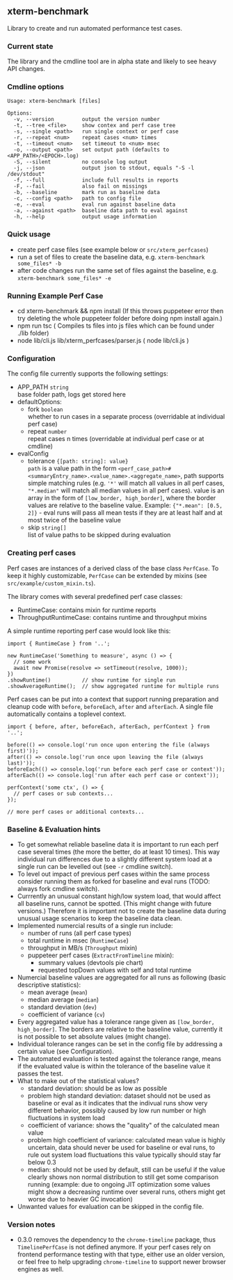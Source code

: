 ## xterm-benchmark

Library to create and run automated performance test cases.

### Current state

The library and the cmdline tool are in alpha state and likely to see heavy API changes.

### Cmdline options
```
Usage: xterm-benchmark [files]

Options:
  -v, --version         output the version number
  -t, --tree <file>     show contex and perf case tree
  -s, --single <path>   run single context or perf case
  -r, --repeat <num>    repeat cases <num> times
  -t, --timeout <num>   set timeout to <num> msec
  -o, --output <path>   set output path (defaults to <APP_PATH>/<EPOCH>.log)
  -S, --silent          no console log output
  -j, --json            output json to stdout, equals "-S -l /dev/stdout"
  -f, --full            include full results in reports
  -F, --fail            also fail on missings
  -b, --baseline        mark run as baseline data
  -c, --config <path>   path to config file
  -e, --eval            eval run against baseline data
  -a, --against <path>  baseline data path to eval against
  -h, --help            output usage information
```

### Quick usage

- create perf case files (see example below or `src/xterm_perfcases`)
- run a set of files to create the baseline data, e.g. `xterm-benchmark some_files* -b`
- after code changes run the same set of files against the baseline, e.g. `xterm-benchmark some_files* -e`

### Running Example Perf Case
- cd xterm-benchmark && npm install (If this throws puppeteer error then try deleting the whole puppeteer folder before doing npm install again.)
- npm run tsc ( Compiles ts files into js files which can be found under ./lib folder)
- node lib/cli.js lib/xterm_perfcases/parser.js ( node lib/cli.js <path-to-js-perfcase-file>)

### Configuration

The config file currently supports the following settings:

- APP_PATH `string`<br>base folder path, logs get stored here
- defaultOptions:
  - fork `boolean`<br>whether to run cases in a separate process (overridable at individual perf case)
  - repeat `number`<br>repeat cases n times (overridable at individual perf case or at cmdline)
- evalConfig
  - tolerance `{[path: string]: value}`<br>`path` is a value path in the form `<perf_case_path>#<summaryEntry_name>.<value_name>.<aggregate_name>`,
  path supports simple matching rules (e.g. `'*'` will match all values in all perf cases,
  `"*.median"` will match all median values in all perf cases).
  value is an array in the form of `[low_border, high_border]`, where the border values are relative
  to the baseline value. Example: `{"*.mean": [0.5, 2]}` - eval runs will pass all mean tests if they
  are at least half and at most twice of the baseline value
  - skip `string[]`<br>list of value paths to be skipped during evaluation

### Creating perf cases

Perf cases are instances of a derived class of the base class `PerfCase`.
To keep it highly customizable, `PerfCase` can be extended by mixins (see `src/example/custom_mixin.ts`).

The library comes with several predefined perf case classes:
- RuntimeCase: contains mixin for runtime reports
- ThroughputRuntimeCase: contains runtime and throughput mixins

A simple runtime reporting perf case would look like this:
```TS
import { RuntimeCase } from '..';

new RuntimeCase('Something to measure', async () => {
  // some work
  await new Promise(resolve => setTimeout(resolve, 1000));
})
.showRuntime()          // show runtime for single run
.showAverageRuntime();  // show aggregated runtime for multiple runs
```

Perf cases can be put into a context that support running preparation and cleanup code with `before`, `beforeEach`, `after` and `afterEach`. A single file automatically contains a toplevel context.
```TS
import { before, after, beforeEach, afterEach, perfContext } from '..';

before(() => console.log('run once upon entering the file (always first)'));
after(() => console.log('run once upon leaving the file (always last)'));
beforeEach(() => console.log('run before each perf case or context'));
afterEach(() => console.log('run after each perf case or context'));

perfContext('some ctx', () => {
  // perf cases or sub contexts...
});

// more perf cases or additional contexts...
```

### Baseline & Evaluation hints

- To get somewhat reliable baseline data it is important to run each perf case several times
(the more the better, do at least 10 times). This way individual run differences due to a slightly different
system load at a single run can be levelled out (see `-r` cmdline switch).
- To level out impact of previous perf cases within the same process consider running them as forked for
baseline and eval runs (TODO: always fork cmdline switch).
- Currrently an unusual constant high/low system load, that would affect all baseline runs, cannot be spotted. (This might change with future versions.) Therefore it is important not to create the baseline data during unusual usage scenarios to keep the baseline data clean.
- Implemented numercial results of a single run include:
  - number of runs (all perf case types)
  - total runtime in msec (`RuntimeCase`)
  - throughput in MB/s (`Throughput` mixin)
  - puppeteer perf cases (`ExtractFromTimeline` mixin):
      - summary values (devtools pie chart)
      - requested topDown values with self and total runtime
- Numercial baseline values are aggregated for all runs as following (basic descriptive statistics):
  - mean average (`mean`)
  - median average (`median`)
  - standard deviation (`dev`)
  - coefficient of variance (`cv`)
- Every aggregated value has a tolerance range given as `[low_border, high_border]`. The borders
are relative to the baseline value, currently it is not possible to set absolute values (might change).
- Individual tolerance ranges can be set in the config file by addressing a certain value (see Configuration).
- The automated evaluation is tested against the tolerance range, means if the evaluated value is within the tolerance of the baseline value it passes the test.
- What to make out of the statistical values?
  - standard deviation: should be as low as possible
  - problem high standard deviation: dataset should not be used as baseline or eval as it indicates that the indivual runs show very different behavior, possibly caused by low run number or high fluctuations in system load
  - coefficient of variance: shows the "quality" of the calculated mean value
  - problem high coefficient of variance: calculated mean value is highly uncertain, data should never be used for baseline or eval runs, to rule out system load fluctuations this value typically should stay far below 0.3
  - median: should not be used by default, still can be useful if the value clearly shows non normal distribution
  to still get some comparison running (example: due to ongoing JIT optimization some values might show a decreasing runtime over several runs, others might get worse due to heavier GC invocation)
- Unwanted values for evaluation can be skipped in the config file.


### Version notes

- 0.3.0 removes the dependency to the `chrome-timeline` package, thus `TimelinePerfCase` is not defined anymore.
  If your perf cases rely on frontend performance testing with that type, either use an older version, or feel free to help upgrading `chrome-timeline` to support newer browser engines as well.